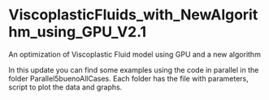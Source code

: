 # ViscoplasticFluids_with_NewAlgorithm_using_GPU_V2.1
An optimization of Viscoplastic Fluid model using GPU and a new algorithm


In this update you can find some examples using the code in parallel in the folder Parallel5buenoAllCases. Each folder has the file with parameters, script to plot the data and graphs.
